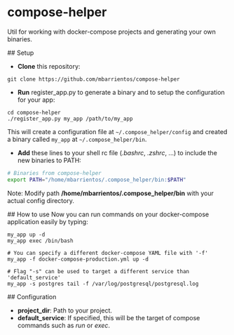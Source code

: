 # compose-helper
Util for working with docker-compose projects and generating your own binaries.

## Setup
* **Clone** this repository:
```shell
git clone https://github.com/mbarrientos/compose-helper
```

* **Run** register_app.py to generate a binary and to setup the configuration for your app:
```shell
cd compose-helper
./register_app.py my_app /path/to/my_app
```
This will create a configuration file at `~/.compose_helper/config` and created a binary called `my_app` at `~/.compose_helper/bin`.

* **Add** these lines to your shell rc file (*.bashrc*, *.zshrc*, ...) to include the new binaries to PATH:
```bash
# Binaries from compose-helper
export PATH="/home/mbarrientos/.compose_helper/bin:$PATH"
```
Note: Modify path **/home/mbarrientos/.compose_helper/bin** with your actual config directory.

## How to use
Now you can run commands on your docker-compose application easily by typing:
```
my_app up -d
my_app exec /bin/bash

# You can specify a different docker-compose YAML file with '-f'
my_app -f docker-compose-production.yml up -d

# Flag "-s" can be used to target a different service than 'default_service'
my_app -s postgres tail -f /var/log/postgresql/postgresql.log
```

## Configuration
* **project_dir**: Path to your project.
* **default_service**: If specified, this will be the target of compose commands such as *run* or *exec*.
